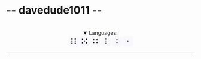 # -- davedude1011 --
<br>

<div class="test">

</div>



<details open style="text-align: center">
	<summary>Languages:</summary>
	<img src="img.jpg">
</details>
<hr>
